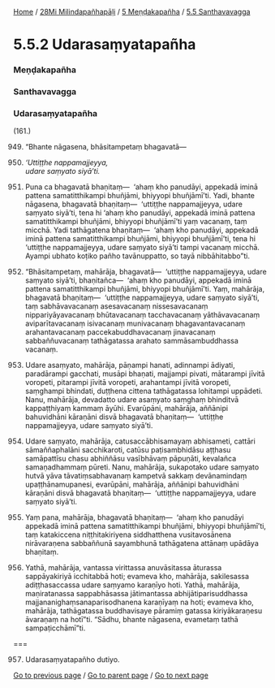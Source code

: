 
[Home](/) / [28Mi Milindapañhapāḷi](/tipitaka/28Mi.md) / [5 Meṇḍakapañha](/tipitaka/28Mi/5.md) / [5.5 Santhavavagga](/tipitaka/28Mi/5/5.5.md)

# 5.5.2 Udarasaṃyatapañha

### Meṇḍakapañha

### Santhavavagga

### Udarasaṃyatapañha

(161.)

949. “Bhante nāgasena, bhāsitampetaṃ bhagavatā—

950. _‘Uttiṭṭhe nappamajjeyya,_  
_udare saṃyato siyā’ti._  


951. Puna ca bhagavatā bhaṇitaṃ—  ‘ahaṃ kho panudāyi, appekadā iminā pattena samatitthikampi bhuñjāmi, bhiyyopi bhuñjāmī’ti. Yadi, bhante nāgasena, bhagavatā bhaṇitaṃ—  ‘uttiṭṭhe nappamajjeyya, udare saṃyato siyā’ti, tena hi ‘ahaṃ kho panudāyi, appekadā iminā pattena samatitthikampi bhuñjāmi, bhiyyopi bhuñjāmī’ti yaṃ vacanaṃ, taṃ micchā. Yadi tathāgatena bhaṇitaṃ—  ‘ahaṃ kho panudāyi, appekadā iminā pattena samatitthikampi bhuñjāmi, bhiyyopi bhuñjāmī’ti, tena hi ‘uttiṭṭhe nappamajjeyya, udare saṃyato siyā’ti tampi vacanaṃ micchā. Ayampi ubhato koṭiko pañho tavānuppatto, so tayā nibbāhitabbo”ti.

952. “Bhāsitampetaṃ, mahārāja, bhagavatā—  ‘uttiṭṭhe nappamajjeyya, udare saṃyato siyā’ti, bhaṇitañca—  ‘ahaṃ kho panudāyi, appekadā iminā pattena samatitthikampi bhuñjāmi, bhiyyopi bhuñjāmī’ti. Yaṃ, mahārāja, bhagavatā bhaṇitaṃ—  ‘uttiṭṭhe nappamajjeyya, udare saṃyato siyā’ti, taṃ sabhāvavacanaṃ asesavacanaṃ nissesavacanaṃ nippariyāyavacanaṃ bhūtavacanaṃ tacchavacanaṃ yāthāvavacanaṃ aviparītavacanaṃ isivacanaṃ munivacanaṃ bhagavantavacanaṃ arahantavacanaṃ paccekabuddhavacanaṃ jinavacanaṃ sabbaññuvacanaṃ tathāgatassa arahato sammāsambuddhassa vacanaṃ.

953. Udare asaṃyato, mahārāja, pāṇampi hanati, adinnampi ādiyati, paradārampi gacchati, musāpi bhaṇati, majjampi pivati, mātarampi jīvitā voropeti, pitarampi jīvitā voropeti, arahantampi jīvitā voropeti, saṃghampi bhindati, duṭṭhena cittena tathāgatassa lohitampi uppādeti. Nanu, mahārāja, devadatto udare asaṃyato saṃghaṃ bhinditvā kappaṭṭhiyaṃ kammaṃ āyūhi. Evarūpāni, mahārāja, aññānipi bahuvidhāni kāraṇāni disvā bhagavatā bhaṇitaṃ—  ‘uttiṭṭhe nappamajjeyya, udare saṃyato siyā’ti.

954. Udare saṃyato, mahārāja, catusaccābhisamayaṃ abhisameti, cattāri sāmaññaphalāni sacchikaroti, catūsu paṭisambhidāsu aṭṭhasu samāpattīsu chasu abhiññāsu vasībhāvaṃ pāpuṇāti, kevalañca samaṇadhammaṃ pūreti. Nanu, mahārāja, sukapotako udare saṃyato hutvā yāva tāvatiṃsabhavanaṃ kampetvā sakkaṃ devānamindaṃ upaṭṭhānamupanesi, evarūpāni, mahārāja, aññānipi bahuvidhāni kāraṇāni disvā bhagavatā bhaṇitaṃ—  ‘uttiṭṭhe nappamajjeyya, udare saṃyato siyā’ti.

955. Yaṃ pana, mahārāja, bhagavatā bhaṇitaṃ—  ‘ahaṃ kho panudāyi appekadā iminā pattena samatitthikampi bhuñjāmi, bhiyyopi bhuñjāmī’ti, taṃ katakiccena niṭṭhitakiriyena siddhatthena vusitavosānena nirāvaraṇena sabbaññunā sayambhunā tathāgatena attānaṃ upādāya bhaṇitaṃ.

956. Yathā, mahārāja, vantassa virittassa anuvāsitassa āturassa sappāyakiriyā icchitabbā hoti; evameva kho, mahārāja, sakilesassa adiṭṭhasaccassa udare saṃyamo karaṇīyo hoti. Yathā, mahārāja, maṇiratanassa sappabhāsassa jātimantassa abhijātiparisuddhassa majjananighaṃsanaparisodhanena karaṇīyaṃ na hoti; evameva kho, mahārāja, tathāgatassa buddhavisaye pāramiṃ gatassa kiriyākaraṇesu āvaraṇaṃ na hotī”ti. “Sādhu, bhante nāgasena, evametaṃ tathā sampaṭicchāmī”ti.

===

957. Udarasaṃyatapañho dutiyo.



[Go to previous page](/tipitaka/28Mi/5/5.5/5.5.1.md) / [Go to parent page](/tipitaka/28Mi/5/5.5.md) / [Go to next page](/tipitaka/28Mi/5/5.5/5.5.3.md)


